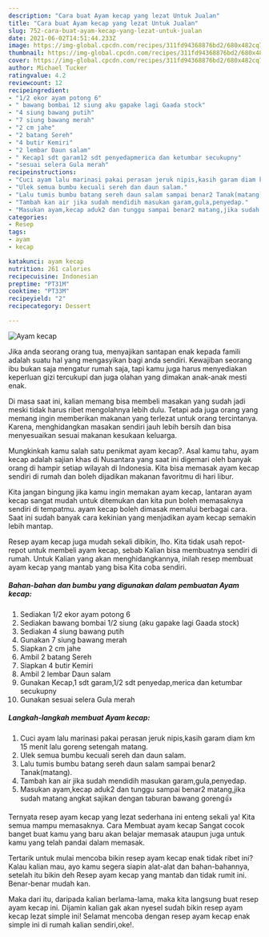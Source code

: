 ```yaml
---
description: "Cara buat Ayam kecap yang lezat Untuk Jualan"
title: "Cara buat Ayam kecap yang lezat Untuk Jualan"
slug: 752-cara-buat-ayam-kecap-yang-lezat-untuk-jualan
date: 2021-06-02T14:51:44.233Z
image: https://img-global.cpcdn.com/recipes/311fd94368876bd2/680x482cq70/ayam-kecap-foto-resep-utama.jpg
thumbnail: https://img-global.cpcdn.com/recipes/311fd94368876bd2/680x482cq70/ayam-kecap-foto-resep-utama.jpg
cover: https://img-global.cpcdn.com/recipes/311fd94368876bd2/680x482cq70/ayam-kecap-foto-resep-utama.jpg
author: Michael Tucker
ratingvalue: 4.2
reviewcount: 12
recipeingredient:
- "1/2 ekor ayam potong 6"
- " bawang bombai 12 siung aku gapake lagi Gaada stock"
- "4 siung bawang putih"
- "7 siung bawang merah"
- "2 cm jahe"
- "2 batang Sereh"
- "4 butir Kemiri"
- "2 lembar Daun salam"
- " Kecap1 sdt garam12 sdt penyedapmerica dan ketumbar secukupny"
- "sesuai selera Gula merah"
recipeinstructions:
- "Cuci ayam lalu marinasi pakai perasan jeruk nipis,kasih garam diam km 15 menit lalu goreng setengah matang."
- "Ulek semua bumbu kecuali sereh dan daun salam."
- "Lalu tumis bumbu batang sereh daun salam sampai benar2 Tanak(matang)."
- "Tambah kan air jika sudah mendidih masukan garam,gula,penyedap."
- "Masukan ayam,kecap aduk2 dan tunggu sampai benar2 matang,jika sudah matang angkat sajikan dengan taburan bawang goreng👍"
categories:
- Resep
tags:
- ayam
- kecap

katakunci: ayam kecap 
nutrition: 261 calories
recipecuisine: Indonesian
preptime: "PT31M"
cooktime: "PT33M"
recipeyield: "2"
recipecategory: Dessert

---
```



![Ayam kecap](https://img-global.cpcdn.com/recipes/311fd94368876bd2/680x482cq70/ayam-kecap-foto-resep-utama.jpg)

Jika anda seorang orang tua, menyajikan santapan enak kepada famili adalah suatu hal yang mengasyikan bagi anda sendiri. Kewajiban seorang ibu bukan saja mengatur rumah saja, tapi kamu juga harus menyediakan keperluan gizi tercukupi dan juga olahan yang dimakan anak-anak mesti enak.

Di masa  saat ini, kalian memang bisa membeli masakan yang sudah jadi meski tidak harus ribet mengolahnya lebih dulu. Tetapi ada juga orang yang memang ingin memberikan makanan yang terlezat untuk orang tercintanya. Karena, menghidangkan masakan sendiri jauh lebih bersih dan bisa menyesuaikan sesuai makanan kesukaan keluarga. 



Mungkinkah kamu salah satu penikmat ayam kecap?. Asal kamu tahu, ayam kecap adalah sajian khas di Nusantara yang saat ini digemari oleh banyak orang di hampir setiap wilayah di Indonesia. Kita bisa memasak ayam kecap sendiri di rumah dan boleh dijadikan makanan favoritmu di hari libur.

Kita jangan bingung jika kamu ingin memakan ayam kecap, lantaran ayam kecap sangat mudah untuk ditemukan dan kita pun boleh memasaknya sendiri di tempatmu. ayam kecap boleh dimasak memalui berbagai cara. Saat ini sudah banyak cara kekinian yang menjadikan ayam kecap semakin lebih mantap.

Resep ayam kecap juga mudah sekali dibikin, lho. Kita tidak usah repot-repot untuk membeli ayam kecap, sebab Kalian bisa membuatnya sendiri di rumah. Untuk Kalian yang akan menghidangkannya, inilah resep membuat ayam kecap yang mantab yang bisa Kita coba sendiri.

<!--inarticleads1-->

##### Bahan-bahan dan bumbu yang digunakan dalam pembuatan Ayam kecap:

1. Sediakan 1/2 ekor ayam potong 6
1. Sediakan  bawang bombai 1/2 siung (aku gapake lagi Gaada stock)
1. Sediakan 4 siung bawang putih
1. Gunakan 7 siung bawang merah
1. Siapkan 2 cm jahe
1. Ambil 2 batang Sereh
1. Siapkan 4 butir Kemiri
1. Ambil 2 lembar Daun salam
1. Gunakan  Kecap,1 sdt garam,1/2 sdt penyedap,merica dan ketumbar secukupny
1. Gunakan sesuai selera Gula merah




<!--inarticleads2-->

##### Langkah-langkah membuat Ayam kecap:

1. Cuci ayam lalu marinasi pakai perasan jeruk nipis,kasih garam diam km 15 menit lalu goreng setengah matang.
1. Ulek semua bumbu kecuali sereh dan daun salam.
1. Lalu tumis bumbu batang sereh daun salam sampai benar2 Tanak(matang).
1. Tambah kan air jika sudah mendidih masukan garam,gula,penyedap.
1. Masukan ayam,kecap aduk2 dan tunggu sampai benar2 matang,jika sudah matang angkat sajikan dengan taburan bawang goreng👍




Ternyata resep ayam kecap yang lezat sederhana ini enteng sekali ya! Kita semua mampu memasaknya. Cara Membuat ayam kecap Sangat cocok banget buat kamu yang baru akan belajar memasak ataupun juga untuk kamu yang telah pandai dalam memasak.

Tertarik untuk mulai mencoba bikin resep ayam kecap enak tidak ribet ini? Kalau kalian mau, ayo kamu segera siapin alat-alat dan bahan-bahannya, setelah itu bikin deh Resep ayam kecap yang mantab dan tidak rumit ini. Benar-benar mudah kan. 

Maka dari itu, daripada kalian berlama-lama, maka kita langsung buat resep ayam kecap ini. Dijamin kalian gak akan nyesel sudah bikin resep ayam kecap lezat simple ini! Selamat mencoba dengan resep ayam kecap enak simple ini di rumah kalian sendiri,oke!.


